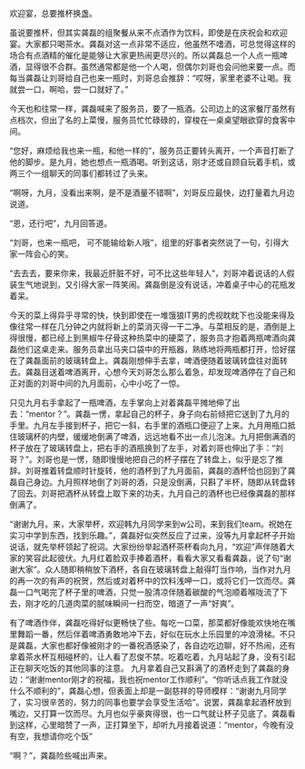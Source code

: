 欢迎宴，总要推杯换盏。

虽说要推杯，但其实龚磊的组聚餐从来不点酒作为饮料，即使是在庆祝会和欢迎宴。大家都只喝茶水。龚磊对这一点非常不适应，他虽然不嗜酒，可总觉得这样的场合有点酒精的催化是能够让大家更热闹更尽兴的。所以龚磊总一个人点一瓶啤酒，显得很不合群。虽然通常都是他一个人喝，但偶尔刘哥也会问他来要一点。而每当龚磊让刘哥给自己也来一瓶时，刘哥总会推辞：“哎呀，家里老婆不让喝。我就尝一口，啊哈，尝一口就好了。”

今天也和往常一样，龚磊喊来了服务员，要了一瓶酒。公司边上的这家餐厅虽然有点档次，但出了名的上菜慢，服务员忙忙碌碌的，穿梭在一桌桌望眼欲穿的食客中间。

“您好，麻烦给我也来一瓶，和他一样的”，服务员正要转头离开，一个声音打断了他的脚步。是九月，她也想点一瓶酒喝。听到这话，刚才还或自顾自玩着手机，或两三个一组聊天的同事们都转过了头来。

“啊呀，九月，没看出来啊，是不是酒量不错啊”，刘哥反应最快，边打量着九月边说道。

“恩，还行吧”，九月回答道。

“刘哥，也来一瓶吧， 可不能输给新人哦”，组里的好事者突然说了一句，引得大家一阵会心的笑。

“去去去，要来你来，我最近肝脏不好，可不比这些年轻人”，刘哥冲着说话的人假装生气地说到，又引得大家一阵笑闹。龚磊倒是没有说话，冲着桌子中心的花瓶发着呆。

今天的菜上得异乎寻常的快，快到即使在一堆饿狼IT男的虎视眈眈下也没能来得及像往常一样在几分钟之内就将新上的菜消灭得一干二净。与菜相反的是，酒倒是上得很慢，都已经上到黑椒牛仔骨这种热菜中的硬菜了，服务员才抱着两瓶啤酒向龚磊他们这桌走来。服务员拿出马夹口袋中的开瓶器，熟练地将两瓶都打开，恰好摆在了龚磊面前的玻璃转盘上。龚磊刚想伸手去拿，啤酒便随着玻璃转盘往对面转去。龚磊目送着啤酒离开，心想今天刘哥怎么那么着急，却发现啤酒停在了自己和正对面的刘哥中间的九月面前，心中小吃了一惊。

只见九月右手拿起了一瓶啤酒，左手掌向上对着龚磊平摊地伸了出去：“mentor？”。龚磊一愣，拿起自己的杯子，身子向右前倾把它送到了九月的手里。九月左手接到杯子，把它一斜，右手里的酒瓶口便迎了上来。九月用瓶口抵住玻璃杯的内壁，缓缓地倒满了啤酒，远远地看不出一点儿泡沫。九月把倒满酒的杯子放在了玻璃转盘上，把右手的酒瓶换到了左手，对着刘哥也伸出了手：“刘哥？”。刘哥也是一愣，随即慢慢地把自己的杯子摆在了转盘上，似乎是忘了推辞。刘哥推着转盘顺时针旋转，他的酒杯到了九月面前，龚磊的酒杯恰也回到了龚磊自己身边。九月照样地倒了刘哥的酒，只是没倒满，只斟了半杯，随即从转盘转了回去。刘哥把酒杯从转盘上取下来的功夫，九月自己的酒杯也已经像龚磊的那样倒满了。

“谢谢九月。来，大家举杯，欢迎韩九月同学来到w公司，来到我们team。祝她在实习中学到东西，找到乐趣。”，龚磊好似突然反应了过来，没等九月拿起杯子开始说话，就先举杯领起了祝词。大家纷纷举起酒杯茶杯看向九月，“欢迎”声伴随着大家的笑容此起彼伏。九月红着脸双手捧着酒杯，看看大家又看看龚磊，说了句“谢谢大家”。众人随即稍稍放下酒杯，各自在玻璃转盘上敲得叮当作响，当作对九月的再一次的有声的祝贺，然后或对着杯中的饮料浅呷一口，或将它们一饮而尽。龚磊一口气喝完了杯子里的啤酒，只觉一股清凉伴随着碳酸的气泡顺着喉咙流了下去，刚才吃的几道肉菜的腻味瞬间一扫而空，暗道了一声“好爽”。

有了啤酒作伴，龚磊吃得好似更畅快了些。每吃一口菜，那菜都好像能欢快地在嘴里舞蹈一番，然后伴着啤酒勇敢地冲下去，好似在玩水上乐园里的冲浪滑梯。不只是龚磊，大家也都好像被刚才的一番祝酒感染了，各自边吃边聊，好不热闹，还有拿着茶水杯互相碰杯的，让人看了忍俊不禁。吃着吃着，九月站起了身，没有引起正在聊天吃饭的其他同事的注意。 九月拿着自己又斟满了的酒杯走到了龚磊的身边：“谢谢mentor刚才的祝福，我也祝mentor工作顺利”。“你听话点我工作就没什么不顺利的”，龚磊心想，但表面上却是一副慈祥的导师模样：“谢谢九月同学了，实习很辛苦的，努力的同事也要学会享受生活哈”。说罢，龚磊拿起酒杯放到嘴边，又打算一饮而尽。九月也似乎豪爽得很，也一口气就让杯子见底了。龚磊看到这样，心里暗赞了一声，正打算坐下，却听九月接着说道：“mentor，今晚有没有空，我想请你吃个饭”

“啊？”，龚磊险些喊出声来。
